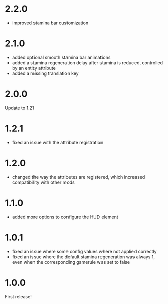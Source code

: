 # 2.2.0

- improved stamina bar customization

# 2.1.0

- added optional smooth stamina bar animations
- added a stamina regeneration delay after stamina is reduced, controlled by an entity attribute
- added a missing translation key

# 2.0.0

Update to 1.21

# 1.2.1

- fixed an issue with the attribute registration

# 1.2.0

- changed the way the attributes are registered, which increased compatibility with other mods

# 1.1.0

- added more options to configure the HUD element

# 1.0.1

- fixed an issue where some config values where not applied correctly
- fixed an issue where the default stamina regeneration was always 1, even when the corresponding gamerule was set to false

# 1.0.0

First release!

#
